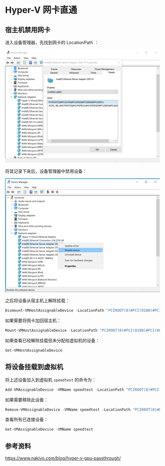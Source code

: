 # Hyper-V 网卡直通

## 宿主机禁用网卡

进入设备管理器，先找到网卡的 LocationPath ：

![获取LocationPath](./images/获取LocationPath.png)

将其记录下来后，设备管理器中禁用设备：

![宿主机禁用设备](./images/宿主机禁用设备.png)

之后将设备从宿主机上解除挂载：

```powershell
Dismount-VMHostAssignableDevice -LocationPath "PCIROOT(0)#PCI(0100)#PCI(0000)#PCI(0600)#PCI(0001)" -Force
```

如果需要将网卡加回宿主机：

```powershell
Mount-VMHostAssignableDevice -LocationPath "PCIROOT(0)#PCI(0100)#PCI(0000)#PCI(0600)#PCI(0001)"
```

如果查看已经解除挂载但未分配给虚拟机的设备：

```powershell
Get-VMHostAssignableDevice
```

## 将设备挂载到虚拟机

将上述设备加入到虚拟机 `speedtest` 的命令为：

```powershell
Add-VMAssignableDevice -VMName speedtest -LocationPath "PCIROOT(0)#PCI(0100)#PCI(0000)#PCI(0600)#PCI(0001)"
```

如果需要移除此设备：

```powershell
Remove-VMAssignableDevice -VMName speedtest -LocationPath "PCIROOT(0)#PCI(0100)#PCI(0000)#PCI(0600)#PCI(0001)"
```

查看所有已连接设备：

```powershell
Get-VMAssignableDevice -VMName speedtest
```

## 参考资料

<https://www.nakivo.com/blog/hyper-v-gpu-passthrough/>

